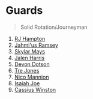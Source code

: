Guards
===
>Solid Rotation/Journeyman

1. [RJ Hampton](players/rj_hampton.md)
1. [Jahmi'us Ramsey](players/jahmius_ramsey.md)
1. [Skylar Mays](players/skylar_mays.md)
1. [Jalen Harris](players/jalen_harris.md)
1. [Devon Dotson](players/devon_dotson.md)
1. [Tre Jones](players/tre_jones.md)
1. [Nico Mannion](players/nico_mannion.md)
1. [Isaiah Joe](players/isaiah_joe.md)
1. [Cassius Winston](players/cassius_winston.md)
